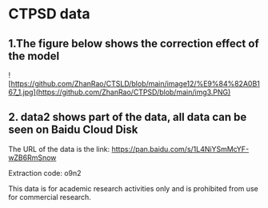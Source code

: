# CTPSD data

## 1.The figure below shows the correction effect of the model
![https://github.com/ZhanRao/CTSLD/blob/main/image12/%E9%84%82A0B167_1.jpg](https://github.com/ZhanRao/CTPSD/blob/main/img3.PNG)

## 2. data2 shows part of the data, all data can be seen on Baidu Cloud Disk
The URL of the data is the link: https://pan.baidu.com/s/1L4NiYSmMcYF-wZB6RmSnow 

Extraction code: o9n2 

This data is for academic research activities only and is prohibited from use for commercial research.





